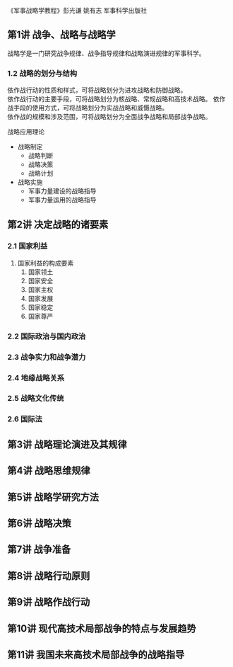 《军事战略学教程》彭光谦 姚有志 军事科学出版社

## 第1讲 战争、战略与战略学
战略学是一门研究战争规律、战争指导规律和战略演进规律的军事科学。
### 1.2 战略的划分与结构
依作战行动的性质和样式，可将战略划分为进攻战略和防御战略。  
依作战行动的主要手段，可将战略划分为核战略、常规战略和高技术战略。
依作战手段的使用方式，可将战略划分为实战战略和威慑战略。  
依作战的规模和涉及范围，可将战略划分为全面战争战略和局部战争战略。  

战略应用理论
* 战略制定
  * 战略判断
  * 战略决策
  * 战略计划
* 战略实施
  * 军事力量建设的战略指导
  * 军事力量运用的战略指导

## 第2讲 决定战略的诸要素
### 2.1 国家利益
1. 国家利益的构成要素
   1. 国家领土
   2. 国家安全
   3. 国家主权
   4. 国家发展
   5. 国家稳定
   6. 国家尊严
   
### 2.2 国际政治与国内政治
### 2.3 战争实力和战争潜力
### 2.4 地缘战略关系
### 2.5 战略文化传统
### 2.6 国际法

## 第3讲 战略理论演进及其规律
## 第4讲 战略思维规律
## 第5讲 战略学研究方法
## 第6讲 战略决策
## 第7讲 战争准备
## 第8讲 战略行动原则
## 第9讲 战略作战行动
## 第10讲 现代高技术局部战争的特点与发展趋势
## 第11讲 我国未来高技术局部战争的战略指导